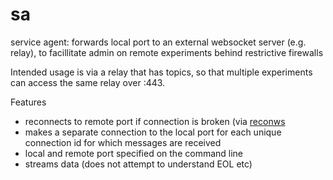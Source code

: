 # sa
service agent: forwards local port to an external websocket server (e.g. relay), to facillitate admin on remote experiments behind restrictive firewalls 

Intended usage is via a relay that has topics, so that multiple experiments can access the same relay over :443.

Features
- reconnects to remote port if connection is broken (via [reconws](https://github.com/timdrysdale/reconws)
- makes a separate connection to the local port for each unique connection id for which messages are received
- local and remote port specified on the command line
- streams data (does not attempt to understand EOL etc)


